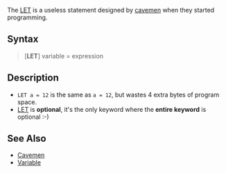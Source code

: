 The [LET](LET) is a useless statement designed by [cavemen](cavemen) when they started programming.

## Syntax

> [**LET**] variable = expression

## Description

* `LET a = 12` is the same as `a = 12`, but wastes 4 extra bytes of program space. 
* [LET](LET) is **optional**, it's the only keyword where the **entire keyword** is optional :-)

## See Also
 
* [Cavemen](Cavemen)
* [Variable](Variable)
